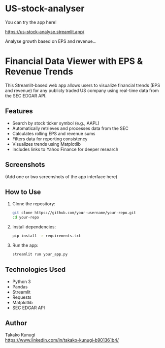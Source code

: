 # US-stock-analyser
You can try the app here!

https://us-stock-analyse.streamlit.app/

Analyse growth based on EPS and revenue...


# Financial Data Viewer with EPS & Revenue Trends
This Streamlit-based web app allows users to visualize financial trends (EPS and revenue) for any publicly traded US company using real-time data from the SEC EDGAR API.

## Features
- Search by stock ticker symbol (e.g., AAPL)
- Automatically retrieves and processes data from the SEC
- Calculates rolling EPS and revenue sums
- Filters data for reporting consistency
- Visualizes trends using Matplotlib
- Includes links to Yahoo Finance for deeper research

## Screenshots
(Add one or two screenshots of the app interface here)

## How to Use
1. Clone the repository:
    ```bash
    git clone https://github.com/your-username/your-repo.git
    cd your-repo
    ```

2. Install dependencies:
    ```bash
    pip install -r requirements.txt
    ```

3. Run the app:
    ```bash
    streamlit run your_app.py
    ```

## Technologies Used
- Python 3
- Pandas
- Streamlit
- Requests
- Matplotlib
- SEC EDGAR API

## Author
Takako Kunugi  
https://www.linkedin.com/in/takako-kunugi-b901361b4/
